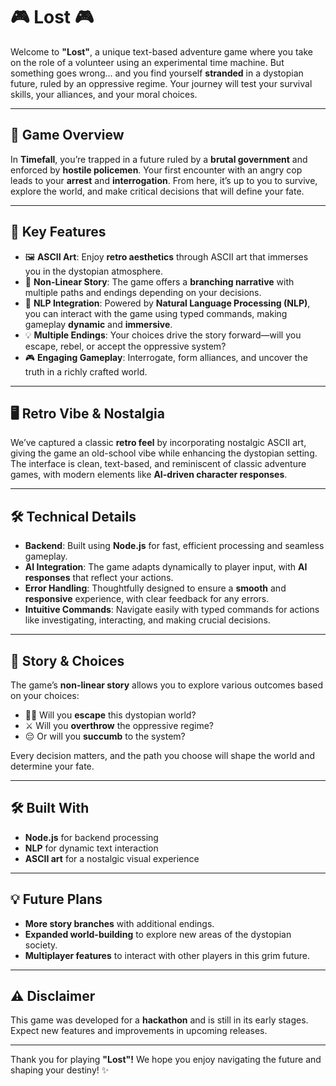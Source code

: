
# 🎮 **Lost** 🎮

Welcome to **"Lost"**, a unique text-based adventure game where you take on the role of a volunteer using an experimental time machine. But something goes wrong... and you find yourself **stranded** in a dystopian future, ruled by an oppressive regime. Your journey will test your survival skills, your alliances, and your moral choices.

---

## 🌟 **Game Overview**

In **Timefall**, you’re trapped in a future ruled by a **brutal government** and enforced by **hostile policemen**. Your first encounter with an angry cop leads to your **arrest** and **interrogation**. From here, it’s up to you to survive, explore the world, and make critical decisions that will define your fate.

---

## 🚀 **Key Features**

- 🖼️ **ASCII Art**: Enjoy **retro aesthetics** through ASCII art that immerses you in the dystopian atmosphere.
- 🔄 **Non-Linear Story**: The game offers a **branching narrative** with multiple paths and endings depending on your decisions.
- 🤖 **NLP Integration**: Powered by **Natural Language Processing (NLP)**, you can interact with the game using typed commands, making gameplay **dynamic** and **immersive**.
- 💡 **Multiple Endings**: Your choices drive the story forward—will you escape, rebel, or accept the oppressive system?
- 🎮 **Engaging Gameplay**: Interrogate, form alliances, and uncover the truth in a richly crafted world.

---

## 🖥️ **Retro Vibe & Nostalgia**

We’ve captured a classic **retro feel** by incorporating nostalgic ASCII art, giving the game an old-school vibe while enhancing the dystopian setting. The interface is clean, text-based, and reminiscent of classic adventure games, with modern elements like **AI-driven character responses**.

---

## 🛠️ **Technical Details**

- **Backend**: Built using **Node.js** for fast, efficient processing and seamless gameplay.
- **AI Integration**: The game adapts dynamically to player input, with **AI responses** that reflect your actions.
- **Error Handling**: Thoughtfully designed to ensure a **smooth** and **responsive** experience, with clear feedback for any errors.
- **Intuitive Commands**: Navigate easily with typed commands for actions like investigating, interacting, and making crucial decisions.

---

## 📜 **Story & Choices**

The game’s **non-linear story** allows you to explore various outcomes based on your choices:
- 🏃‍♂️ Will you **escape** this dystopian world?
- ⚔️ Will you **overthrow** the oppressive regime?
- 😔 Or will you **succumb** to the system?

Every decision matters, and the path you choose will shape the world and determine your fate.

---

## 🛠️ **Built With**

- **Node.js** for backend processing
- **NLP** for dynamic text interaction
- **ASCII art** for a nostalgic visual experience

---

## 💡 **Future Plans**

- **More story branches** with additional endings.
- **Expanded world-building** to explore new areas of the dystopian society.
- **Multiplayer features** to interact with other players in this grim future.

---

## ⚠️ **Disclaimer**

This game was developed for a **hackathon** and is still in its early stages. Expect new features and improvements in upcoming releases.

---

Thank you for playing **"Lost"!** We hope you enjoy navigating the future and shaping your destiny! ✨